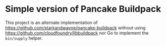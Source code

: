 # Simple version of Pancake Buildpack

This project is an alternate implementation of https://github.com/starkandwayne/pancake-buildpack without using https://github.com/cloudfoundry/libbuildpack nor Go to implement the `bin/supply` helper.

